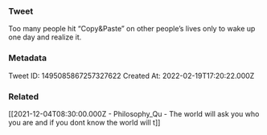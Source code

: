 ### Tweet
Too many people hit “Copy&amp;Paste” on other people’s lives only to wake up one day and realize it.

### Metadata
Tweet ID: 1495085867257327622
Created At: 2022-02-19T17:20:22.000Z

### Related
[[2021-12-04T08:30:00.000Z - Philosophy_Qu - The world will ask you who you are and if you dont know the world will t]]

